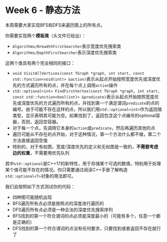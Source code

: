 # Week 6 - 静态方法

本周需要大家实现BFS和DFS来遍历图上的所有点。

你需要实现两个**模板类**（头文件已给出）：

- `Algorithms/BreadthFirstSearcher`表示宽度优先搜索类
- `Algorithms/DepthFirstSearcher`表示深度优先搜索类

这两个类具有两个完全相同的接口：

- `void VisitAllVertices(const TGraph *graph, int start, const std::function<void(int)> &action)`表示从起点开始按照宽度优先或深度优先的方式遍历所有的点，并在每个点上调用`action`操作
- `std::optional<int> FindFirstVertex(const TGraph *graph, int start, const std::function<bool(int)> &predicate)`表示从起点开始按照宽度优先或深度优先的方式遍历所有的点，并找到第一个满足谓词`predicate`的点的编号。由于可能不存在这样的点，所以我们用`std::optional<int>`作为返回值类型，显示表明其可能为空。如果找到了，返回包含这个点编号的optional容器，否则，返回空容器。
- 对于每一个点，先调用它本身的`action`或`predicate`，然后再遍历其他的点
- 遍历可能从不存在的点开始，对于这种情况，第一个方法什么都不做，第二个方法直接返回空值
- 特别的，对于有权图，宽度/深度优先的定义和无权图是一致的，**不需要考虑边的权重**，不需要用优先队列

其中`std::optional`是C++17的新特性，用于存储某个可选的数值，特别用于处理某个值可能不存在的情况。你只需要通过阅读C++手册了解构造`std::optional<T>`对象的用法即可。

我们会按照如下方式测试你的代码：

- 四种图可能随机出现
- BFS遍历所有点必须是按照点的深度进行遍历的
- DFS遍历所有点必须是一种合法的深度优先搜索序列
- BFS找到的第一个符合谓词的点必须是深度最小的（可能有多个，任意一个都是正确的）
- DFS找到的第一个符合谓词的点没有任何要求，只要找到或者返回不存在就行了
